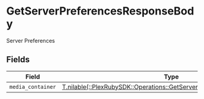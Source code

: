 # GetServerPreferencesResponseBody

Server Preferences


## Fields

| Field                                                                                                                                     | Type                                                                                                                                      | Required                                                                                                                                  | Description                                                                                                                               |
| ----------------------------------------------------------------------------------------------------------------------------------------- | ----------------------------------------------------------------------------------------------------------------------------------------- | ----------------------------------------------------------------------------------------------------------------------------------------- | ----------------------------------------------------------------------------------------------------------------------------------------- |
| `media_container`                                                                                                                         | [T.nilable(::PlexRubySDK::Operations::GetServerPreferencesMediaContainer)](../../models/operations/getserverpreferencesmediacontainer.md) | :heavy_minus_sign:                                                                                                                        | N/A                                                                                                                                       |